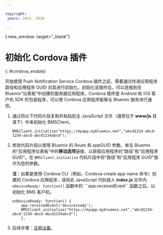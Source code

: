 ```yaml
---

copyright:
 years: 2015, 2016

---
```


{:new_window: target="_blank"}

# 初始化 Cordova 插件
{: #cordova_enable}

开始使用 Push Notification Service Cordova 插件之前，需要通过传递应用程序路径和应用程序 GUID 对其进行初始化。初始化该插件后，可以连接到在 Bluemix“仪表板”中创建的服务器应用程序。Cordova 插件是 Android 和 iOS 客户机 SDK 的包装程序，可以使 Cordova 应用程序能够与 Bluemix 服务进行通信。

1. 通过将以下代码片段复制并粘贴到主 JavaScript 文件（通常位于 **www/js** 目录下）中来初始化 BMSClient。

	```
	BMSClient.initialize("https://myapp.mybluemix.net","abcd1234-abcd-1234-abcd-abcd1234abcd");```
1. 修改代码片段以使用 Bluemix 的 Route 和 appGUID 参数。单击 Bluemix 的“应用程序仪表板”中的**移动选项**链接，以获取应用程序的“路径”和“应用程序 GUID”。在 ```BMSClient.initialize``` 代码片段中将“路径”和“应用程序 GUID”值作为您的参数。


	**注**：如果是使用 Cordova CLI（例如，Cordova create app-name 命令）创建的 Cordova 应用程序，请将此 JavaScript 代码放入 **index.js** 文件内 ```nDeviceReady: function()``` 函数中的 ```app.receivedEvent`` 函数之后，以初始化 BMS 客户机。

	```
	onDeviceReady: function() {
	    app.receivedEvent('deviceready');
	    BMSClient.initialize("https://myapp.mybluemix.net","abcd1234-abcd-1234-abcd-abcd1234abcd");
	    },
	```
1. 后续步骤：[注册设备](t_cordova_register.html)。
